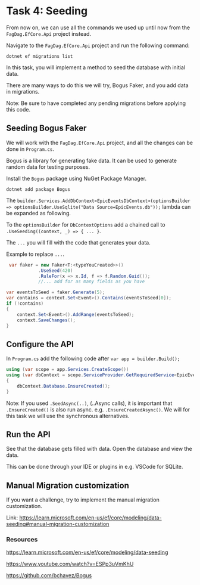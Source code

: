 # Task 4: Seeding

From now on, we can use all the commands we used up until now from the `FagDag.EfCore.Api` project instead.

Navigate to the `FagDag.EfCore.Api` project and run the following command:

```shell
dotnet ef migrations list
```

In this task, you will implement a method to seed the database with initial data.

There are many ways to do this we will try, Bogus Faker, and you add data in migrations.

Note: Be sure to have completed any pending migrations before applying this code.

## Seeding Bogus Faker

We will work with the `FagDag.EfCore.Api` project, and all the changes can be done in `Program.cs`.

Bogus is a library for generating fake data. It can be used to generate random data for testing purposes.

Install the `Bogus` package using NuGet Package Manager.

```shell
dotnet add package Bogus
```

The `builder.Services.AddDbContext<EpicEventsDbContext>(optionsBuilder =>
    optionsBuilder.UseSqlite("Data Source=EpicEvents.db"));` lambda can be expanded as following.

To the `optionsBuilder` for `DbContextOptions` add a chained call to `.UseSeeding((context, _) => { ... }`.

The `...` you will fill with the code that generates your data.

Example to replace `...`.

```csharp
 var faker = new Faker<T:<typeYouCreated>>()
            .UseSeed(420)
            .RuleFor(x => x.Id, f => f.Random.Guid());
            //... add for as many fields as you have

var eventsToSeed = faker.Generate(5);
var contains = context.Set<Event>().Contains(eventsToSeed[0]);
if (!contains)
{
    context.Set<Event>().AddRange(eventsToSeed);
    context.SaveChanges();
}
```

## Configure the API

In `Program.cs` add the following code after
`var app = builder.Build();`

```csharp
using (var scope = app.Services.CreateScope())
using (var dbContext = scope.ServiceProvider.GetRequiredService<EpicEventsDbContext>())
{
    dbContext.Database.EnsureCreated();
}
```

Note: If you used `.SeedAsync(..)`, (..Async calls), it is important that `.EnsureCreated()`
is also run async. e.g. `.EnsureCreatedAsync()`.
We will for this task we will use the synchronous alternatives.

## Run the API

See that the database gets filled with data.
Open the database and view the data.

This can be done through your IDE or plugins in e.g. VSCode for SQLite.

## Manual Migration customization

If you want a challenge, try to implement the manual migration customization.

Link: https://learn.microsoft.com/en-us/ef/core/modeling/data-seeding#manual-migration-customization

### Resources

https://learn.microsoft.com/en-us/ef/core/modeling/data-seeding

https://www.youtube.com/watch?v=ESPp3uVmKhU

https://github.com/bchavez/Bogus
